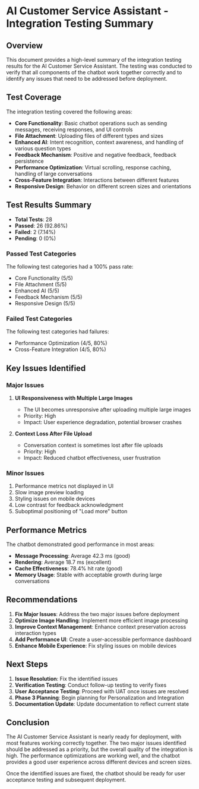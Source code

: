 # AI Customer Service Assistant - Integration Testing Summary

## Overview

This document provides a high-level summary of the integration testing results for the AI Customer Service Assistant. The testing was conducted to verify that all components of the chatbot work together correctly and to identify any issues that need to be addressed before deployment.

## Test Coverage

The integration testing covered the following areas:

- **Core Functionality**: Basic chatbot operations such as sending messages, receiving responses, and UI controls
- **File Attachment**: Uploading files of different types and sizes
- **Enhanced AI**: Intent recognition, context awareness, and handling of various question types
- **Feedback Mechanism**: Positive and negative feedback, feedback persistence
- **Performance Optimization**: Virtual scrolling, response caching, handling of large conversations
- **Cross-Feature Integration**: Interactions between different features
- **Responsive Design**: Behavior on different screen sizes and orientations

## Test Results Summary

- **Total Tests**: 28
- **Passed**: 26 (92.86%)
- **Failed**: 2 (7.14%)
- **Pending**: 0 (0%)

### Passed Test Categories

The following test categories had a 100% pass rate:

- Core Functionality (5/5)
- File Attachment (5/5)
- Enhanced AI (5/5)
- Feedback Mechanism (5/5)
- Responsive Design (5/5)

### Failed Test Categories

The following test categories had failures:

- Performance Optimization (4/5, 80%)
- Cross-Feature Integration (4/5, 80%)

## Key Issues Identified

### Major Issues

1. **UI Responsiveness with Multiple Large Images**
   - The UI becomes unresponsive after uploading multiple large images
   - Priority: High
   - Impact: User experience degradation, potential browser crashes

2. **Context Loss After File Upload**
   - Conversation context is sometimes lost after file uploads
   - Priority: High
   - Impact: Reduced chatbot effectiveness, user frustration

### Minor Issues

1. Performance metrics not displayed in UI
2. Slow image preview loading
3. Styling issues on mobile devices
4. Low contrast for feedback acknowledgment
5. Suboptimal positioning of "Load more" button

## Performance Metrics

The chatbot demonstrated good performance in most areas:

- **Message Processing**: Average 42.3 ms (good)
- **Rendering**: Average 18.7 ms (excellent)
- **Cache Effectiveness**: 78.4% hit rate (good)
- **Memory Usage**: Stable with acceptable growth during large conversations

## Recommendations

1. **Fix Major Issues**: Address the two major issues before deployment
2. **Optimize Image Handling**: Implement more efficient image processing
3. **Improve Context Management**: Enhance context preservation across interaction types
4. **Add Performance UI**: Create a user-accessible performance dashboard
5. **Enhance Mobile Experience**: Fix styling issues on mobile devices

## Next Steps

1. **Issue Resolution**: Fix the identified issues
2. **Verification Testing**: Conduct follow-up testing to verify fixes
3. **User Acceptance Testing**: Proceed with UAT once issues are resolved
4. **Phase 3 Planning**: Begin planning for Personalization and Integration
5. **Documentation Update**: Update documentation to reflect current state

## Conclusion

The AI Customer Service Assistant is nearly ready for deployment, with most features working correctly together. The two major issues identified should be addressed as a priority, but the overall quality of the integration is high. The performance optimizations are working well, and the chatbot provides a good user experience across different devices and screen sizes.

Once the identified issues are fixed, the chatbot should be ready for user acceptance testing and subsequent deployment.
